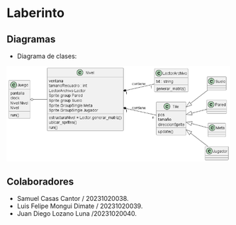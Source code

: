 # Laberinto
## Diagramas

- Diagrama de clases:

![Clases](out/diagramas/clases/clases.png)
## Colaboradores
+ Samuel Casas Cantor / 20231020038.
+ Luis Felipe Mongui Dimate / 20231020039.
+ Juan Diego Lozano Luna /20231020040.